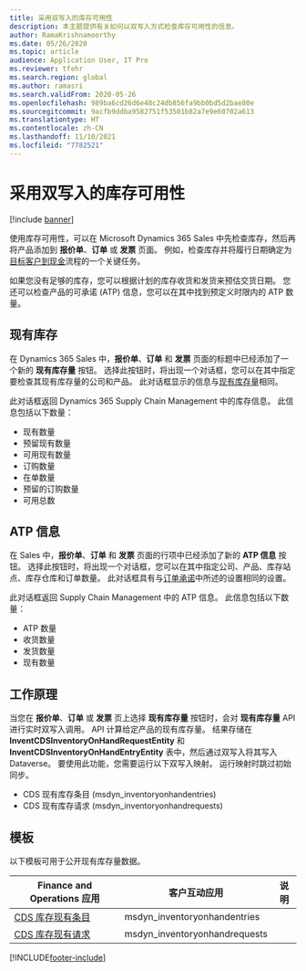 ```yaml
---
title: 采用双写入的库存可用性
description: 本主题提供有关如何以双写入方式检查库存可用性的信息。
author: RamaKrishnamoorthy
ms.date: 05/26/2020
ms.topic: article
audience: Application User, IT Pro
ms.reviewer: tfehr
ms.search.region: global
ms.author: ramasri
ms.search.validFrom: 2020-05-26
ms.openlocfilehash: 989ba6cd26d6e48c24db856fa9bb0bd5d2bae80e
ms.sourcegitcommit: 9acfb9ddba9582751f53501b82a7e9e60702a613
ms.translationtype: HT
ms.contentlocale: zh-CN
ms.lasthandoff: 11/10/2021
ms.locfileid: "7782521"
---
```

# <a name="inventory-availability-in-dual-write"></a>采用双写入的库存可用性

[!include [banner](../../includes/banner.md)]

使用库存可用性，可以在 Microsoft Dynamics 365 Sales 中先检查库存，然后再将产品添加到 **报价单**、**订单** 或 **发票** 页面。 例如，检查库存并将履行日期确定为[目标客户到现金](dual-write-prospect-to-cash.md)流程的一个关键任务。

如果您没有足够的库存，您可以根据计划的库存收货和发货来预估交货日期。 您还可以检查产品的可承诺 (ATP) 信息，您可以在其中找到预定义时限内的 ATP 数量。

## <a name="on-hand-inventory"></a>现有库存

在 Dynamics 365 Sales 中，**报价单**、**订单** 和 **发票** 页面的标题中已经添加了一个新的 **现有库存量** 按钮。 选择此按钮时，将出现一个对话框，您可以在其中指定要检查其现有库存量的公司和产品。 此对话框显示的信息与[现有库存量](../../../../supply-chain/inventory/tasks/check-availability-stock.md)相同。

此对话框返回 Dynamics 365 Supply Chain Management 中的库存信息。 此信息包括以下数量：

- 现有数量
- 预留现有数量
- 可用现有数量
- 订购数量
- 在单数量
- 预留的订购数量
- 可用总数

## <a name="atp-information"></a>ATP 信息

在 Sales 中，**报价单**、**订单** 和 **发票** 页面的行项中已经添加了新的 **ATP 信息** 按钮。 选择此按钮时，将出现一个对话框，您可以在其中指定公司、产品、库存站点、库存仓库和订单数量。 此对话框具有与[订单承诺](../../../../supply-chain/sales-marketing/delivery-dates-available-promise-calculations.md#atp-calculations)中所述的设置相同的设置。

此对话框返回 Supply Chain Management 中的 ATP 信息。 此信息包括以下数量：

- ATP 数量
- 收货数量
- 发货数量
- 现有数量

## <a name="how-it-works"></a>工作原理

当您在 **报价单**、**订单** 或 **发票** 页上选择 **现有库存量** 按钮时，会对 **现有库存量** API 进行实时双写入调用。 API 计算给定产品的现有库存量。 结果存储在 **InventCDSInventoryOnHandRequestEntity** 和 **InventCDSInventoryOnHandEntryEntity** 表中，然后通过双写入将其写入 Dataverse。 要使用此功能，您需要运行以下双写入映射。 运行映射时跳过初始同步。

- CDS 现有库存条目 (msdyn_inventoryonhandentries)
- CDS 现有库存请求 (msdyn_inventoryonhandrequests)

## <a name="templates"></a>模板

以下模板可用于公开现有库存量数据。

Finance and Operations 应用 | 客户互动应用     | 说明
---|---|---
[CDS 库存现有条目](mapping-reference.md#145) | msdyn_inventoryonhandentries |
[CDS 库存现有请求](mapping-reference.md#147) | msdyn_inventoryonhandrequests |

[!INCLUDE[footer-include](../../../../includes/footer-banner.md)]
